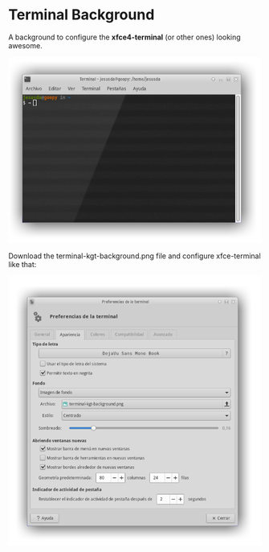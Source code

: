 # Terminal Background

A background to configure the  **xfce4-terminal** (or other ones) looking awesome.

![XFCE Terminal](../screenshots/xfce-terminal.png)


Download the terminal-kgt-background.png file and configure xfce-terminal like that:

![Terminal configuration](../screenshots/xfce-terminal-configuration.png)



